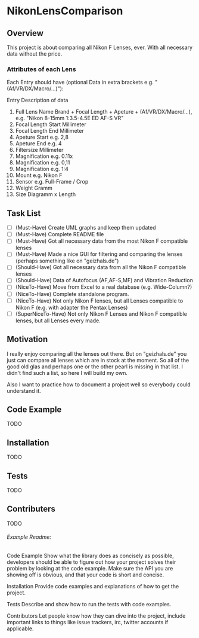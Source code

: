 # NikonLensComparison

## Overview
This project is about comparing all Nikon F Lenses, ever.
With all necessary data without the price.

### Attributes of each Lens
Each Entry should have (optional Data in extra brackets e.g. " (Af/VR/DX/Macro/...)"):

Entry                 Description of data
1. Full Lens Name     Brand + Focal Length + Apeture + (Af/VR/DX/Macro/...), e.g. "Nikon 8-15mm 1:3.5-4.5E ED AF-S VR"
2. Focal Length Start Millimeter
3. Focal Length End   Millimeter
4. Apeture Start      e.g. 2,8
5. Apeture End        e.g. 4
6. Filtersize         Millimeter
7. Magnification      e.g. 0.11x
8. Magnification      e.g. 0,11
9. Magnification      e.g. 1:4
10. Mount	      e.g. Nikon F
11. Sensor	      e.g. Full-Frame / Crop
12. Weight            Gramm
13. Size              Diagramm x Length 



## Task List
- [ ] \(Must-Have)    Create UML graphs and keep them updated
- [ ] \(Must-Have)    Complete README file
- [ ] \(Must-Have)    Got all necessary data from the most Nikon F compatible lenses
- [ ] \(Must-Have)    Made a nice GUI for filtering and comparing the lenses (perhaps something like on "geizhals.de") 
- [ ] \(Should-Have)  Got all necessary data from all the Nikon F compatible lenses
- [ ] \(Should-Have)  Data of Autofocus (AF,AF-S,MF) and Vibration Reduction
- [ ] \(NiceTo-Have)  Move from Excel to a real database (e.g. Wide-Column?)
- [ ] \(NiceTo-Have)  Complete standalone program.
- [ ] \(NiceTo-Have)  Not only Nikon F lenses, but all Lenses compatible to Nikon F (e.g. with adapter the Pentax Lenses)
- [ ] \(SuperNiceTo-Have)  Not only Nikon F Lenses and Nikon F compatible lenses, but all Lenses every made.

## Motivation
I really enjoy comparing all the lenses out there.
But on "geizhals.de" you just can compare all lenses which are in stock at the moment.
So all of the good old glas and perhaps one or the other pearl is missing in that list.
I didn't find such a list, so here I will build my own. 

Also I want to practice how to document a project well so everybody could understand it.

## Code Example
TODO

## Installation
TODO

## Tests
TODO

## Contributers
TODO

###### Example Readme:
Code Example
Show what the library does as concisely as possible, developers should be able to figure out how your project solves their problem by looking at the code example. Make sure the API you are showing off is obvious, and that your code is short and concise.

Installation
Provide code examples and explanations of how to get the project.

Tests
Describe and show how to run the tests with code examples.

Contributors
Let people know how they can dive into the project, include important links to things like issue trackers, irc, twitter accounts if applicable.
